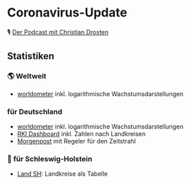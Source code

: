 
# Coronavirus-Update


🎙️ [Der Podcast mit Christian Drosten](https://www.ndr.de/nachrichten/info/podcast4684.html)

## Statistiken

### 🌎 Weltweit
* [worldometer](https://www.worldometers.info/coronavirus/) inkl. logarithmische Wachstumsdarstellungen

### für Deutschland
* [worldometer](https://www.worldometers.info/coronavirus/country/germany/) inkl. logarithmische Wachstumsdarstellungen
* [RKI Dashboard](https://experience.arcgis.com/experience/478220a4c454480e823b17327b2bf1d4/) inkl. Zahlen nach Landkreisen
* [Morgenpost](https://interaktiv.morgenpost.de/corona-virus-karte-infektionen-deutschland-weltweit/?fbclid=IwAR04HlqzakGaNssQzbz4d8o8R3gz0C910U8tvfYlBT6P0lVJJvHfk9uS2rc) mit Regeler für den Zeitstrahl

### 🌊 für Schleswig-Holstein
* [Land SH](https://www.schleswig-holstein.de/DE/Landesregierung/I/Presse/_documents/Corona-Liste_Kreise.html): Landkreise als Tabelle
